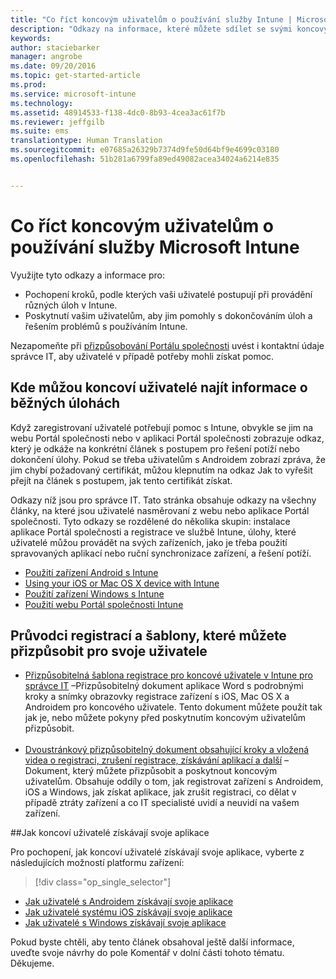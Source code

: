 ```yaml
---
title: "Co říct koncovým uživatelům o používání služby Intune | Microsoft Intune"
description: "Odkazy na informace, které můžete sdílet se svými koncovými uživateli"
keywords: 
author: staciebarker
manager: angrobe
ms.date: 09/20/2016
ms.topic: get-started-article
ms.prod: 
ms.service: microsoft-intune
ms.technology: 
ms.assetid: 48914533-f138-4dc0-8b93-4cea3ac61f7b
ms.reviewer: jeffgilb
ms.suite: ems
translationtype: Human Translation
ms.sourcegitcommit: e07685a26329b7374d9fe50d64bf9e4699c03180
ms.openlocfilehash: 51b281a6799fa89ed49082acea34024a6214e835


---
```




# Co říct koncovým uživatelům o používání služby Microsoft Intune

Využijte tyto odkazy a informace pro:

- Pochopení kroků, podle kterých vaši uživatelé postupují při provádění různých úloh v Intune.
- Poskytnutí vašim uživatelům, aby jim pomohly s dokončováním úloh a řešením problémů s používáním Intune.

Nezapomeňte při [přizpůsobování Portálu společnosti](/Intune/get-started/start-with-a-paid-subscription-to-microsoft-intune-step-7) uvést i kontaktní údaje správce IT, aby uživatelé v případě potřeby mohli získat pomoc.


## Kde můžou koncoví uživatelé najít informace o běžných úlohách

Když zaregistrovaní uživatelé potřebují pomoc s Intune, obvykle se jim na webu Portál společnosti nebo v aplikaci Portál společnosti zobrazuje odkaz, který je odkáže na konkrétní článek s postupem pro řešení potíží nebo dokončení úlohy. Pokud se třeba uživatelům s Androidem zobrazí zpráva, že jim chybí požadovaný certifikát, můžou klepnutím na odkaz Jak to vyřešit přejít na článek s postupem, jak tento certifikát získat. 

Odkazy níž jsou pro správce IT. Tato stránka obsahuje odkazy na všechny články, na které jsou uživatelé nasměrovaní z webu nebo aplikace Portál společnosti. Tyto odkazy se rozdělené do několika skupin: instalace aplikace Portál společnosti a registrace ve službě Intune, úlohy, které uživatelé můžou provádět na svých zařízeních, jako je třeba použití spravovaných aplikací nebo ruční synchronizace zařízení, a řešení potíží.

- [Použití zařízení Android s Intune](/Intune/EndUser/using-your-android-device-with-intune)
- [Using your iOS or Mac OS X device with Intune](/Intune/EndUser/using-your-ios-or-mac-os-x-device-with-intune)
- [Použití zařízení Windows s Intune](/Intune/EndUser/using-your-windows-device-with-intune)
- [Použití webu Portál společnosti Intune](/Intune/EndUser/using-the-intune-company-portal-website)


## Průvodci registrací a šablony, které můžete přizpůsobit pro svoje uživatele

- [Přizpůsobitelná šablona registrace pro koncové uživatele v Intune pro správce IT](https://gallery.technet.microsoft.com/End-user-Intune-enrollment-55dfd64a) –Přizpůsobitelný dokument aplikace Word s podrobnými kroky a snímky obrazovky registrace zařízení s iOS, Mac OS X a Androidem pro koncového uživatele. Tento dokument můžete použít tak jak je, nebo můžete pokyny před poskytnutím koncovým uživatelům přizpůsobit.</br></br>
- [Dvoustránkový přizpůsobitelný dokument obsahující kroky a vložená videa o registraci, zrušení registrace, získávání aplikací a další](https://gallery.technet.microsoft.com/Intune-End-User-Enrollment-3a0c9b0c#content) – Dokument, který můžete přizpůsobit a poskytnout koncovým uživatelům. Obsahuje oddíly o tom, jak registrovat zařízení s Androidem, iOS a Windows, jak získat aplikace, jak zrušit registraci, co dělat v případě ztráty zařízení a co IT specialisté uvidí a neuvidí na vašem zařízení.

##Jak koncoví uživatelé získávají svoje aplikace

Pro pochopení, jak koncoví uživatelé získávají svoje aplikace, vyberte z následujících možností platformu zařízení:

> [!div class="op_single_selector"]
- [Jak uživatelé s Androidem získávají svoje aplikace](how-your-android-users-get-their-apps.md)
- [Jak uživatelé systému iOS získávají svoje aplikace](how-your-ios-users-get-their-apps.md)
- [Jak uživatelé s Windows získávají svoje aplikace](how-your-windows-users-get-their-apps.md)



Pokud byste chtěli, aby tento článek obsahoval ještě další informace, uveďte svoje návrhy do pole Komentář v dolní části tohoto tématu. Děkujeme.



<!--HONumber=Sep16_HO3-->


